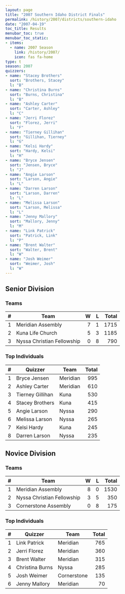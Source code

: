 ```yaml
---
layout: page
title: "2007 Southern Idaho District Finals"
permalink: /history/2007/districts/southern-idaho
date: "2007-04-19"
toc_title: Results
menubar_toc: true
menubar_toc_static:
- items:
  - name: 2007 Season
    link: /history/2007/
    icon: fas fa-home
type: t
season: 2007
quizzers:
- name: "Stacey Brothers"
  sort: "Brothers, Stacey"
  l: "B"
- name: "Christina Burns"
  sort: "Burns, Christina"
  l: "B"
- name: "Ashley Carter"
  sort: "Carter, Ashley"
  l: "C"
- name: "Jerri Florez"
  sort: "Florez, Jerri"
  l: "F"
- name: "Tierney Gillihan"
  sort: "Gillihan, Tierney"
  l: "G"
- name: "Kelsi Hardy"
  sort: "Hardy, Kelsi"
  l: "H"
- name: "Bryce Jensen"
  sort: "Jensen, Bryce"
  l: "J"
- name: "Angie Larson"
  sort: "Larson, Angie"
  l: "L"
- name: "Darren Larson"
  sort: "Larson, Darren"
  l: "L"
- name: "Melissa Larson"
  sort: "Larson, Melissa"
  l: "L"
- name: "Jenny Mallory"
  sort: "Mallory, Jenny"
  l: "M"
- name: "Link Patrick"
  sort: "Patrick, Link"
  l: "P"
- name: "Brent Walter"
  sort: "Walter, Brent"
  l: "W"
- name: "Josh Weimer"
  sort: "Weimer, Josh"
  l: "W"
---
```


## Senior Division

### Teams

|    # | Team                       |    W |    L | Total |
| ---: | -------------------------- | ---: | ---: | ----: |
|    1 | Meridian Assembly          |    7 |    1 |  1715 |
|    2 | Kuna Life Church           |    5 |    3 |  1185 |
|    3 | Nyssa Christian Fellowship |    0 |    8 |   790 |

### Top Individuals

|    # | Quizzer          | Team     | Total |
| ---: | ---------------- | -------- | ----: |
|    1 | Bryce Jensen     | Meridian |   995 |
|    2 | Ashley Carter    | Meridian |   610 |
|    3 | Tierney Gillihan | Kuna     |   530 |
|    4 | Stacey Brothers  | Kuna     |   415 |
|    5 | Angie Larson     | Nyssa    |   290 |
|    6 | Melissa Larson   | Nyssa    |   265 |
|    7 | Kelsi Hardy      | Kuna     |   245 |
|    8 | Darren Larson    | Nyssa    |   235 |

## Novice Division

### Teams

|    # | Team                       |    W |    L | Total |
| ---: | -------------------------- | ---: | ---: | ----: |
|    1 | Meridian Assembly          |    8 |    0 |  1530 |
|    2 | Nyssa Christian Fellowship |    3 |    5 |   350 |
|    3 | Cornerstone Assembly       |    0 |    8 |   175 |

### Top Individuals

|    # | Quizzer         | Team        | Total |
| ---: | --------------- | ----------- | ----: |
|    1 | Link Patrick    | Meridian    |   765 |
|    2 | Jerri Florez    | Meridian    |   360 |
|    3 | Brent Walter    | Meridian    |   315 |
|    4 | Christina Burns | Nyssa       |   285 |
|    5 | Josh Weimer     | Cornerstone |   135 |
|    6 | Jenny Mallory   | Meridian    |    70 |